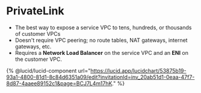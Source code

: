# PrivateLink

* The best way to expose a service VPC to tens, hundreds, or thousands of customer VPCs&#x20;
* Doesn't require VPC peering; no route tables, NAT gateways, internet gateways, etc.
* Requires a **Network Load Balancer** on the service VPC and an **ENI** on the customer VPC.

{% @lucid/lucid-component url="https://lucid.app/lucidchart/53875b19-93a1-4800-81d1-8c84d6351a09/edit?invitationId=inv_20ab51d1-0eaa-47f7-8d87-4aaee89152c1&page=BCJ7L4m17hK." %}
